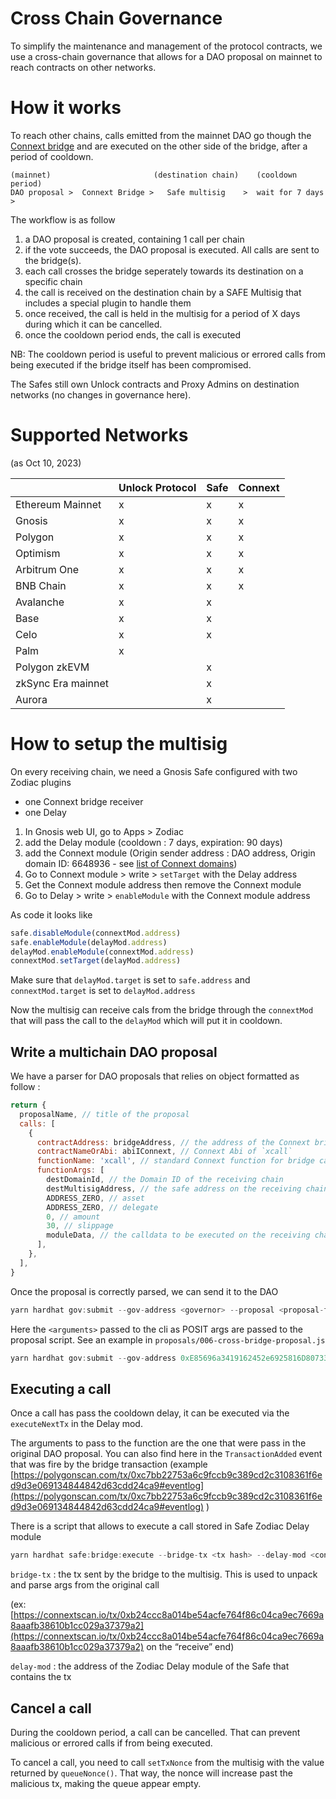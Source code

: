 # Cross Chain Governance

To simplify the maintenance and management of the protocol contracts, we use a cross-chain governance that allows for a DAO proposal on mainnet to reach contracts on other networks.

# How it works

To reach other chains, calls emitted from the mainnet DAO go though the [Connext bridge](https://www.connext.network/) and are executed on the other side of the bridge, after a period of cooldown.

```
(mainnet)                       (destination chain)    (cooldown period)
DAO proposal >  Connext Bridge >   Safe multisig    >  wait for 7 days   >
```

The workflow is as follow

1. a DAO proposal is created, containing 1 call per chain
2. if the vote succeeds, the DAO proposal is executed. All calls are sent to the bridge(s).
3. each call crosses the bridge seperately towards its destination on a specific chain
4. the call is received on the destination chain by a SAFE Multisig that includes a special plugin to handle them
5. once received, the call is held in the multisig for a period of X days during which it can be cancelled.
6. once the cooldown period ends, the call is executed

NB: The cooldown period is useful to prevent malicious or errored calls from being executed if the bridge itself has been compromised.

The Safes still own Unlock contracts and Proxy Admins on destination networks (no changes in governance here).

# Supported Networks

(as Oct 10, 2023)

|                    | Unlock Protocol | Safe | Connext |
| ------------------ | --------------- | ---- | ------- |
| Ethereum Mainnet   | x               | x    | x       |
| Gnosis             | x               | x    | x       |
| Polygon            | x               | x    | x       |
| Optimism           | x               | x    | x       |
| Arbitrum One       | x               | x    | x       |
| BNB Chain          | x               | x    | x       |
| Avalanche          | x               | x    |         |
| Base               | x               | x    |         |
| Celo               | x               | x    |         |
| Palm               | x               |      |         |
| Polygon zkEVM      |                 | x    |         |
| zkSync Era mainnet |                 | x    |         |
| Aurora             |                 | x    |         |

# How to setup the multisig

On every receiving chain, we need a Gnosis Safe configured with two Zodiac plugins

- one Connext bridge receiver
- one Delay

1. In Gnosis web UI, go to Apps > Zodiac
2. add the Delay module (cooldown : 7 days, expiration: 90 days)
3. add the Connext module (Origin sender address : DAO address, Origin domain ID: 6648936 - see [list of Connext domains](https://docs.connext.network/resources/deployments#ethereum))
4. Go to Connext module > write > `setTarget` with the Delay address
5. Get the Connext module address then remove the Connext module
6. Go to Delay > write > `enableModule` with the Connext module address

As code it looks like

```jsx
safe.disableModule(connextMod.address)
safe.enableModule(delayMod.address)
delayMod.enableModule(connextMod.address)
connextMod.setTarget(delayMod.address)
```

Make sure that `delayMod.target` is set to `safe.address` and `connextMod.target` is set to `delayMod.address`

Now the multisig can receive cals from the bridge through the `connextMod` that will pass the call to the `delayMod` which will put it in cooldown.

## Write a multichain DAO proposal

We have a parser for DAO proposals that relies on object formatted as follow :

```jsx
return {
  proposalName, // title of the proposal
  calls: [
    {
      contractAddress: bridgeAddress, // the address of the Connext bridge
      contractNameOrAbi: abiIConnext, // Connext Abi of `xcall`
      functionName: 'xcall', // standard Connext function for bridge call
      functionArgs: [
        destDomainId, // the Domain ID of the receiving chain
        destMultisigAddress, // the safe address on the receiving chain
        ADDRESS_ZERO, // asset
        ADDRESS_ZERO, // delegate
        0, // amount
        30, // slippage
        moduleData, // the calldata to be executed on the receiving chain
      ],
    },
  ],
}
```

Once the proposal is correctly parsed, we can send it to the DAO

```jsx
yarn hardhat gov:submit --gov-address <governor> --proposal <proposal-filepath> --network gnosis <arguments>
```

Here the `<arguments>` passed to the cli as POSIT args are passed to the proposal script. See an example in `proposals/006-cross-bridge-proposal.js`

```jsx
yarn hardhat gov:submit --gov-address 0xE85696a3419162452e6925816D8073374e4190b7 --proposal proposals/006-cross-bridge-proposal.js --network gnosis 137 0xfa2709Aa98F051c4190d70dE38F7c7A330c60ab7 0x2411336105D4451713d23B5156038A48569EcE3a
```

## Executing a call

Once a call has pass the cooldown delay, it can be executed via the `executeNextTx` in the Delay mod.

The arguments to pass to the function are the one that were pass in the original DAO proposal. You can also find here in the `TransactionAdded` event that was fire by the bridge transaction (example [https://polygonscan.com/tx/0xc7bb22753a6c9fccb9c389cd2c3108361f6ed9d3e069134844842d63cdd24ca9#eventlog](https://polygonscan.com/tx/0xc7bb22753a6c9fccb9c389cd2c3108361f6ed9d3e069134844842d63cdd24ca9#eventlog) )

There is a script that allows to execute a call stored in Safe Zodiac Delay module

```jsx
yarn hardhat safe:bridge:execute --bridge-tx <tx hash> --delay-mod <contract address> --network <network name>
```

`bridge-tx` : the tx sent by the bridge to the multisig. This is used to unpack and parse args from the original call

(ex: [https://connextscan.io/tx/0xb24ccc8a014be54acfe764f86c04ca9ec7669a8aaafb38610b1cc029a37379a2](https://connextscan.io/tx/0xb24ccc8a014be54acfe764f86c04ca9ec7669a8aaafb38610b1cc029a37379a2) on the “receive” end)

`delay-mod` : the address of the Zodiac Delay module of the Safe that contains the tx

## Cancel a call

During the cooldown period, a call can be cancelled. That can prevent malicious or errored calls if from being executed.

To cancel a call, you need to call `setTxNonce` from the multisig with the value returned by `queueNonce()`. That way, the nonce will increase past the malicious tx, making the queue appear empty.

